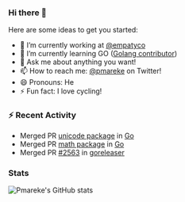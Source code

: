 ### Hi there 👋

Here are some ideas to get you started:

- 🔭 I’m currently working at [@empatyco](https://github.com/empathyco)
- 🌱 I’m currently learning GO ([Golang contributor](https://go-review.googlesource.com/q/owner:pedro.lopez.mareque%2540gmail.com))
- 💬 Ask me about anything you want!
- 📫 How to reach me: [@pmareke](twitter.com/pmareke) on Twitter!
- 😄 Pronouns: He
- ⚡ Fun fact: I love cycling!

### :zap: Recent Activity

<!--START_SECTION:activity-->
- Merged PR [unicode package](https://go-review.googlesource.com/c/go/+/353691) in [Go](https://github.com/golang/go)
- Merged PR [math package](https://go-review.googlesource.com/c/go/+/353689) in [Go](https://github.com/golang/go)
- Merged PR [#2563](https://github.com/goreleaser/goreleaser/pull/2563) in [goreleaser](https://github.com/goreleaser/goreleaser)
<!--END_SECTION:activity-->

### Stats
![Pmareke's GitHub stats](https://github-readme-stats.vercel.app/api?username=pmareke&theme=dark&show_icons=true) 
